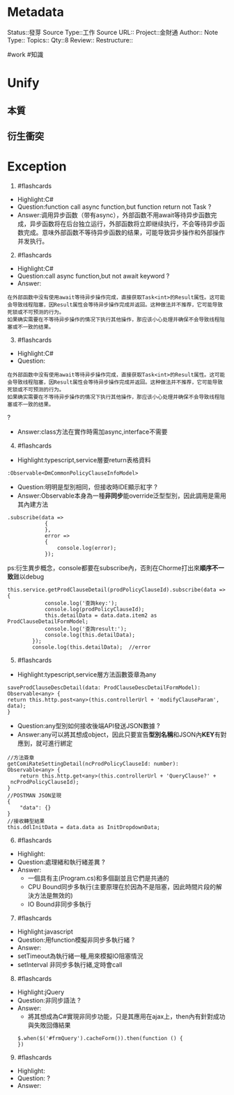 # Metadata
Status::發芽
Source Type::工作
Source URL::
Project::金財通
Author::
Note Type::
Topics::
Qty::8
Review::
Restructure::

#work #知識 
# Unify

## 本質

## 衍生衝突



# Exception


1. #flashcards 
- Highlight:C#
- Question:function call async function,but function return not Task
?
- Answer:调用异步函数（带有async），外部函数不用await等待异步函数完成，异步函数将在后台独立运行，外部函数将立即继续执行，不会等待异步函数完成。意味外部函数不等待异步函数的结果，可能导致异步操作和外部操作并发执行。

2. #flashcards 
- Highlight:C#
- Question:call async function,but not await keyword
?
- Answer:
```
在外部函数中没有使用await等待异步操作完成，直接获取Task<int>的Result属性。这可能会导致线程阻塞，因Result属性会等待异步操作完成并返回。这种做法并不推荐，它可能导致死锁或不可预测的行为。
如果确实需要在不等待异步操作的情况下执行其他操作，那应该小心处理并确保不会导致线程阻塞或不一致的结果。

```

3. #flashcards 
- Highlight:C#
- Question:
```
在外部函数中没有使用await等待异步操作完成，直接获取Task<int>的Result属性。这可能会导致线程阻塞，因Result属性会等待异步操作完成并返回。这种做法并不推荐，它可能导致死锁或不可预测的行为。
如果确实需要在不等待异步操作的情况下执行其他操作，那应该小心处理并确保不会导致线程阻塞或不一致的结果。
```
?
- Answer:class方法在實作時需加async,interface不需要

4. #flashcards 
- Highlight:typescript,service層要return表格資料
```
:Observable<DmCommonPolicyClauseInfoModel>
```
- Question:明明是型別相同，但接收時IDE顯示紅字
?
- Answer:Observable本身為一種**非同步**能override泛型型別，因此調用是需用其內建方法
```
.subscribe(data =>
            {
            },
            error =>
            {
                console.log(error);
            });
```
ps:衍生異步概念，console都要在subscribe內，否則在Chorme打出來**順序不一致**難以debug
```
this.service.getProdClauseDetail(prodPolicyClauseId).subscribe(data => {
            console.log('查詢key:');
            console.log(prodPolicyClauseId);            
            this.detailData = data.data.item2 as ProdClauseDetailFormModel;            
            console.log('查詢result:');
            console.log(this.detailData);
        });
        console.log(this.detailData);  //error
```

5. #flashcards 
- Highlight:typescript,service層方法函數簽章為any
```
saveProdClauseDescDetail(data: ProdClauseDescDetailFormModel): Observable<any> {
return this.http.post<any>(this.controllerUrl + 'modifyClauseParam', data);
}
```
- Question:any型別如何接收後端API發送JSON數據
?
- Answer:any可以將其想成object，因此只要宣告**型別名稱**和JSON內**KEY**有對應到，就可進行綁定
```
//方法簽章
getComiRateSettingDetail(ncProdPolicyClauseId: number): Observable<any> {
    return this.http.get<any>(this.controllerUrl + 'QueryClause?' +  ncProdPolicyClauseId);
}
//POSTMAN JSON呈現
{
	"data": {}
}
//接收轉型結果
this.ddlInitData = data.data as InitDropdownData;
```

6. #flashcards 
- Highlight:
- Question:處理緒和執行緒差異
?
- Answer:
  - 一個具有主(Program.cs)和多個副並且它們是共通的
  - CPU Bound同步多執行(主要原理在於因為不是阻塞，因此時間片段的解決方法是無效的)
  - IO Bound非同步多執行

7. #flashcards 
- Highlight:javascript
- Question:用function模擬非同步多執行緒
?
- Answer:
- setTimeout為執行緒一種,用來模擬IO阻塞情況
- setInterval 非同步多執行緒,定時會call

8. #flashcards 
- Highlight:jQuery
- Question:非同步語法
?
- Answer:
  - 將其想成為C#實現非同步功能，只是其應用在ajax上，then內有針對成功與失敗回傳結果
  ```
  $.when($('#frmQuery').cacheForm()).then(function () {
  })
  ```

9. #flashcards 
- Highlight:
- Question:
?
- Answer:
